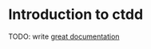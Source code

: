 # Introduction to ctdd

TODO: write [great documentation](http://jacobian.org/writing/what-to-write/)
